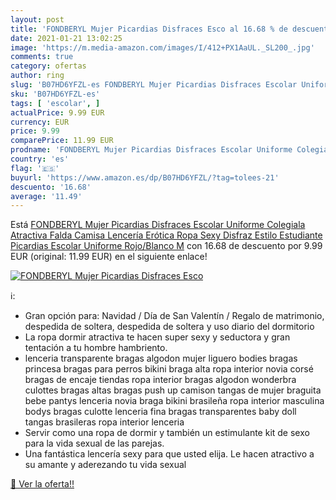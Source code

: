 ```yaml
---
layout: post
title: 'FONDBERYL Mujer Picardias Disfraces Esco al 16.68 % de descuento'
date: 2021-01-21 13:02:25
image: 'https://m.media-amazon.com/images/I/412+PX1AaUL._SL200_.jpg'
comments: true
category: ofertas
author: ring
slug: 'B07HD6YFZL-es FONDBERYL Mujer Picardias Disfraces Escolar Uniforme...'
sku: 'B07HD6YFZL-es'
tags: [ 'escolar', ]
actualPrice: 9.99 EUR
currency: EUR
price: 9.99
comparePrice: 11.99 EUR
prodname: 'FONDBERYL Mujer Picardias Disfraces Escolar Uniforme Colegiala Atractiva Falda Camisa Lencería Erótica Ropa Sexy Disfraz Estilo Estudiante Picardias Escolar Uniforme  Rojo/Blanco  M'
country: 'es'
flag: '🇪🇸'
buyurl: 'https://www.amazon.es/dp/B07HD6YFZL/?tag=tolees-21'
descuento: '16.68'
average: '11.49'
---
```


Está [FONDBERYL Mujer Picardias Disfraces Escolar Uniforme Colegiala Atractiva Falda Camisa Lencería Erótica Ropa Sexy Disfraz Estilo Estudiante Picardias Escolar Uniforme  Rojo/Blanco  M](https://www.amazon.es/dp/B07HD6YFZL/?tag=tolees-21) con 16.68 de descuento por 9.99 EUR (original: 11.99 EUR) en el siguiente enlace!

[![FONDBERYL Mujer Picardias Disfraces Esco](https://m.media-amazon.com/images/I/412+PX1AaUL._SL200_.jpg)](https://www.amazon.es/dp/B07HD6YFZL/?tag=tolees-21)

ℹ️:

- Gran opción para: Navidad / Día de San Valentín / Regalo de matrimonio, despedida de soltera, despedida de soltera y uso diario del dormitorio
- La ropa dormir atractiva te hacen super sexy y seductora y gran tentación a tu hombre hambriento.
- lenceria transparente bragas algodon mujer liguero bodies bragas princesa bragas para perros bikini braga alta ropa interior novia corsé bragas de encaje tiendas ropa interior bragas algodon wonderbra culottes bragas altas bragas push up camison tangas de mujer braguita bebe pantys lenceria novia braga bikini brasileña ropa interior masculina bodys bragas culotte lenceria fina bragas transparentes baby doll tangas brasileras ropa interior lenceria
- Servir como una ropa de dormir y también un estimulante kit de sexo para la vida sexual de las parejas.
- Una fantástica lencería sexy para que usted elija. Le hacen atractivo a su amante y aderezando tu vida sexual

[🛒 Ver la oferta!!](https://www.amazon.es/dp/B07HD6YFZL/?tag=tolees-21)
